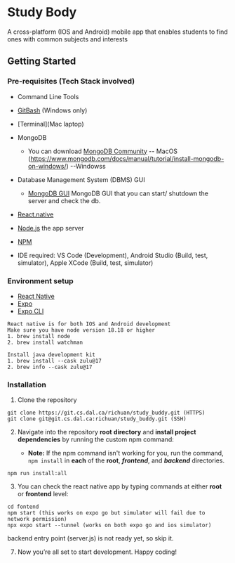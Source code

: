# Study Body

A cross-platform (IOS and Android) mobile app that enables students to find ones with common subjects and interests

## Getting Started

### Pre-requisites (Tech Stack involved)

* Command Line Tools
* [GitBash](https://git-scm.com/downloads) (Windows only)
* [Terminal](Mac laptop)
* MongoDB
  * You can download [MongoDB Community](https://www.mongodb.com/docs/manual/tutorial/install-mongodb-on-os-x/#std-label-install-mdb-community-macos) -- MacOS
  (https://www.mongodb.com/docs/manual/tutorial/install-mongodb-on-windows/) --Windowss
* Database Management System (DBMS) GUI
  * [MongoDB GUI](https://www.mongodb.com/products/tools/compass) MongoDB GUI that you can start/ shutdown the server and check the db.  
* [React.native](https://reactnative.dev/docs/environment-setup)  
* [Node.js](https://nodejs.org/en/) the app server
* [NPM](https://www.npmjs.com/)

* IDE required: VS Code (Development), Android Studio (Build, test, simulator), Apple XCode (Build, test, simulator)

### Environment setup
* [React Native](https://reactnative.dev/docs/set-up-your-environment?platform=android)
* [Expo](https://docs.expo.dev/get-started/next-steps/)
* [Expo CLI](https://docs.expo.dev/more/expo-cli/)

```
React native is for both IOS and Android development
Make sure you have node version 18.18 or higher
1. brew install node 
2. brew install watchman

Install java development kit
1. brew install --cask zulu@17
2. brew info --cask zulu@17
```

### Installation

1. Clone the repository

```
git clone https://git.cs.dal.ca/richuan/study_buddy.git (HTTPS)
git clone git@git.cs.dal.ca:richuan/study_buddy.git (SSH)
```

2. Navigate into the repository **root** **directory** and **install project dependencies** by running the custom npm command:

   * **Note:** If the npm command isn't working for you, run the command, `npm install` in **each** of the **root**, ***frontend***, and ***backend*** directories.

```
npm run install:all
```

3. You can check the react native app by typing commands at either **root** or **frontend** level:

```
cd fontend
npm start (this works on expo go but simulator will fail due to network permission)
npx expo start --tunnel (works on both expo go and ios simulator)
```

backend entry point (server.js) is not ready yet, so skip it.

7. Now you’re all set to start development. Happy coding!